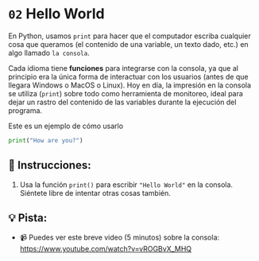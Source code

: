 # `02` Hello World

En Python, usamos `print` para hacer que el computador escriba cualquier cosa que queramos (el contenido de una variable, un texto dado, etc.) en algo llamado `la consola`.

Cada idioma tiene **funciones** para integrarse con la consola, ya que al principio era la única forma de interactuar con los usuarios (antes de que llegara Windows o MacOS o Linux). Hoy en día, la impresión en la consola se utiliza (`print`) sobre todo como herramienta de monitoreo, ideal para dejar un rastro del contenido de las variables durante la ejecución del programa.

Este es un ejemplo de cómo usarlo

```py
print("How are you?")
```

## 📝 Instrucciones:

1. Usa la función `print()` para escribir `"Hello World"` en la consola. Siéntete libre de intentar otras cosas también.

## 💡 Pista:

+ :video_camera: Puedes ver este breve video (5 minutos) sobre la consola:
https://www.youtube.com/watch?v=vROGBvX_MHQ
